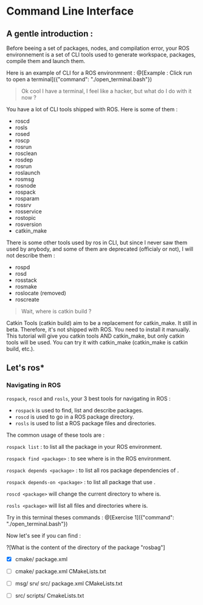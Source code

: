 # Command Line Interface

## A gentle introduction : 

Before beeing a set of packages, nodes, and compilation error, your ROS environnement is a set of CLI tools used to generate workspace, packages, compile them and launch them.

Here is an example of CLI for a ROS environmnent : 
@[Example : Click run to open a terminal]({"command": "./open_terminal.bash"})

> Ok cool I have a terminal, I feel like a hacker, but what do I do with it now ?

You have a lot of CLI tools shipped with ROS. Here is some of them : 

- roscd
- rosls
- rosed
- roscp
- rosrun
- rosclean
- rosdep
- rosrun
- roslaunch
- rosmsg
- rosnode
- rospack
- rosparam
- rossrv
- rosservice
- rostopic
- rosversion
- catkin_make

There is some other tools used by ros in CLI, but since I never saw them used by anybody, and some of them are deprecated (officialy or not), I will not describe them : 
- rospd
- rosd
- rosstack 
- rosmake
- roslocate (removed)
- roscreate


> Wait, where is catkin build ?

Catkin Tools (catkin build) aim to be a replacement for catkin_make. It still in beta. Therefore, it's not shipped with ROS. You need to install it manually. This tutorial will give you catkin tools AND catkin_make, but only catkin tools will be used. You can try it with catkin_make (catkin_make is catkin build, etc.).


## Let's ros*

### Navigating in ROS

`rospack`, `roscd` and `rosls`, your 3 best tools for navigating in ROS :
- `rospack` is used to find, list and describe packages.
- `roscd` is used to go in a ROS package directory.
- `rosls` is used to list a ROS package files and directories.

The common usage of these tools are : 

`rospack list` : to list all the package in your ROS environment.

`rospack find <package>` : to see where <package> is in the ROS environment.

`rospack depends <package>` : to list all ros package dependencies of <package>.

`rospack depends-on <package>` : to list all package that use <package>.

`roscd <package>` will change the current directory to where <package> is.

`rosls <package>` will list all files and directories where <package> is.

Try in this terminal theses commands : 
@[Exercise 1]({"command": "./open_terminal.bash"})

Now let's see if you can find : 

?[What is the content of the directory of the package "rosbag"]
-[x] cmake/ package.xml
-[ ] cmake/ package.xml CMakeLists.txt
-[ ] msg/ srv/ src/ package.xml CMakeLists.txt
-[ ] src/ scripts/ CmakeLists.txt


